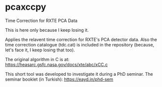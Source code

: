 # pcaxccpy
Time Correction for RXTE PCA Data

This is here only because I keep losing it.

Applies the relavent time correction for RXTE's PCA detector data. Also the time correction catalogue (tdc.cat) is included in the repository (because, let's face it, I keep losing that too).

The original algorithm in C is at: https://heasarc.gsfc.nasa.gov/docs/xte/abc/xCC.c

This short tool was developed to investigate it during a PhD seminar. The seminar booklet (in Turkish): https://eayd.in/phd-sem
